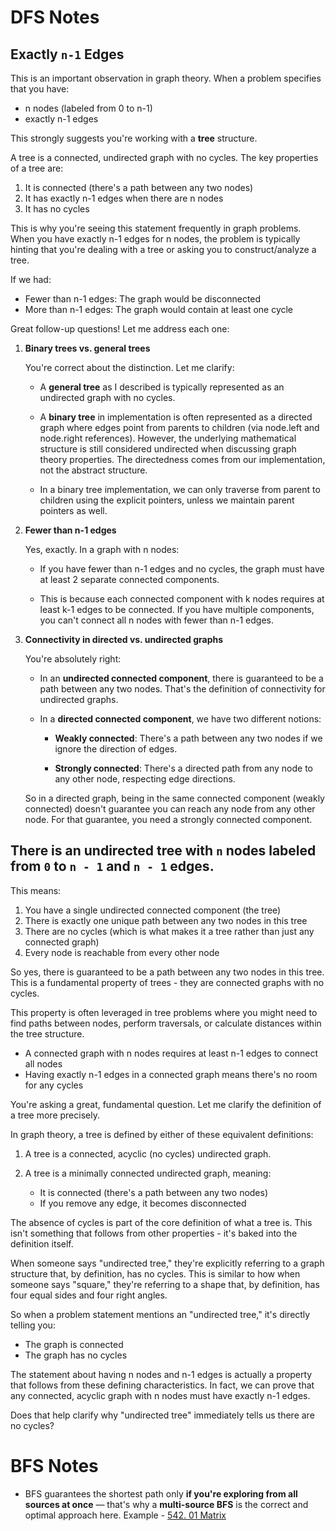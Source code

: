 
# DFS Notes
## Exactly `n-1` Edges
This is an important observation in graph theory. When a problem specifies that you have:

-   n nodes (labeled from 0 to n-1)
-   exactly n-1 edges

This strongly suggests you're working with a **tree** structure.

A tree is a connected, undirected graph with no cycles. The key properties of a tree are:

1.  It is connected (there's a path between any two nodes)
2.  It has exactly n-1 edges when there are n nodes
3.  It has no cycles

This is why you're seeing this statement frequently in graph problems. When you have exactly n-1 edges for n nodes, the problem is typically hinting that you're dealing with a tree or asking you to construct/analyze a tree.

If we had:

-   Fewer than n-1 edges: The graph would be disconnected
-   More than n-1 edges: The graph would contain at least one cycle

Great follow-up questions! Let me address each one:

1.  **Binary trees vs. general trees**
    
    You're correct about the distinction. Let me clarify:
    
    -   A **general tree** as I described is typically represented as an undirected graph with no cycles.
        
    -   A **binary tree** in implementation is often represented as a directed graph where edges point from parents to children (via node.left and node.right references). However, the underlying mathematical structure is still considered undirected when discussing graph theory properties. The directedness comes from our implementation, not the abstract structure.
        
    -   In a binary tree implementation, we can only traverse from parent to children using the explicit pointers, unless we maintain parent pointers as well.
        
2.  **Fewer than n-1 edges**
    
    Yes, exactly. In a graph with n nodes:
    
    -   If you have fewer than n-1 edges and no cycles, the graph must have at least 2 separate connected components.
        
    -   This is because each connected component with k nodes requires at least k-1 edges to be connected. If you have multiple components, you can't connect all n nodes with fewer than n-1 edges.
        
3.  **Connectivity in directed vs. undirected graphs**
    
    You're absolutely right:
    
    -   In an **undirected connected component**, there is guaranteed to be a path between any two nodes. That's the definition of connectivity for undirected graphs.
        
    -   In a **directed connected component**, we have two different notions:
        
        -   **Weakly connected**: There's a path between any two nodes if we ignore the direction of edges.
            
        -   **Strongly connected**: There's a directed path from any node to any other node, respecting edge directions.
            
    
    So in a directed graph, being in the same connected component (weakly connected) doesn't guarantee you can reach any node from any other node. For that guarantee, you need a strongly connected component.

## There is an undirected tree with `n` nodes labeled from `0` to `n - 1` and `n - 1` edges.

This means:

1.  You have a single undirected connected component (the tree)
2.  There is exactly one unique path between any two nodes in this tree
3.  There are no cycles (which is what makes it a tree rather than just any connected graph)
4.  Every node is reachable from every other node

So yes, there is guaranteed to be a path between any two nodes in this tree. This is a fundamental property of trees - they are connected graphs with no cycles.

This property is often leveraged in tree problems where you might need to find paths between nodes, perform traversals, or calculate distances within the tree structure.

-   A connected graph with n nodes requires at least n-1 edges to connect all nodes
-   Having exactly n-1 edges in a connected graph means there's no room for any cycles



You're asking a great, fundamental question. Let me clarify the definition of a tree more precisely.

In graph theory, a tree is defined by either of these equivalent definitions:

1.  A tree is a connected, acyclic (no cycles) undirected graph.
    
2.  A tree is a minimally connected undirected graph, meaning:
    
    -   It is connected (there's a path between any two nodes)
    -   If you remove any edge, it becomes disconnected

The absence of cycles is part of the core definition of what a tree is. This isn't something that follows from other properties - it's baked into the definition itself.

When someone says "undirected tree," they're explicitly referring to a graph structure that, by definition, has no cycles. This is similar to how when someone says "square," they're referring to a shape that, by definition, has four equal sides and four right angles.

So when a problem statement mentions an "undirected tree," it's directly telling you:

-   The graph is connected
-   The graph has no cycles

The statement about having n nodes and n-1 edges is actually a property that follows from these defining characteristics. In fact, we can prove that any connected, acyclic graph with n nodes must have exactly n-1 edges.

Does that help clarify why "undirected tree" immediately tells us there are no cycles?


# BFS Notes
- BFS guarantees the shortest path only **if you're exploring from all sources at once** — that's why a **multi-source BFS** is the correct and optimal approach here. Example - [542. 01 Matrix](https://leetcode.com/problems/01-matrix/description/)
<!--stackedit_data:
eyJoaXN0b3J5IjpbOTQ0NzIxMzczLC0xMTg4Mjc4MTQ2LDEyOD
IyNzM0MTAsNDE4NzcwMjY1XX0=
-->